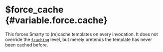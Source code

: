 \$force\_cache {#variable.force.cache}
==============

This forces Smarty to (re)cache templates on every invocation. It does
not override the [`$caching`](#variable.caching) level, but merely
pretends the template has never been cached before.
